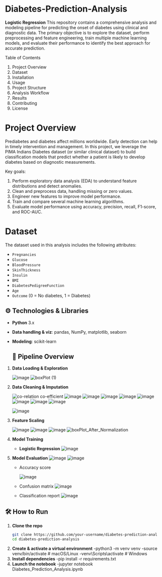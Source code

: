 # Diabetes-Prediction-Analysis
**Logistic Regression**
This repository contains a comprehensive analysis and modeling pipeline for predicting the onset of diabetes using clinical and diagnostic data. The primary objective is to explore the dataset, perform preprocessing and feature engineering, train multiple machine learning models, and evaluate their performance to identify the best approach for accurate prediction.

Table of Contents
1. Project Overview
2. Dataset
3. Installation
4. Usage
5. Project Structure
6. Analysis Workflow
7. Results
8. Contributing
9. License

# Project Overview
Prediabetes and diabetes affect millions worldwide. Early detection can help in timely intervention and management. In this project, we leverage the PIMA Indians Diabetes dataset (or similar clinical dataset) to build classification models that predict whether a patient is likely to develop diabetes based on diagnostic measurements.

Key goals:
1. Perform exploratory data analysis (EDA) to understand feature distributions and detect anomalies.
2. Clean and preprocess data, handling missing or zero values.
3. Engineer new features to improve model performance.
4. Train and compare several machine learning algorithms.
5. Evaluate model performance using accuracy, precision, recall, F1-score, and ROC-AUC.


# Dataset
The dataset used in this analysis includes the following attributes:
- `Pregnancies`  
- `Glucose`  
- `BloodPressure`  
- `SkinThickness`  
- `Insulin`  
- `BMI`  
- `DiabetesPedigreeFunction`  
- `Age`  
- `Outcome` (0 = No diabetes, 1 = Diabetes)


## ⚙️ Technologies & Libraries

- **Python** 3.x  
- **Data handling & viz**: pandas, NumPy, matplotlib, seaborn  
- **Modeling**: scikit-learn

  ## 🚀 Pipeline Overview

1. **Data Loading & Exploration**
   
     ![image](https://github.com/user-attachments/assets/65fbf120-0088-4d1b-a0e7-8648ba1cbc9a)
     ![boxPlot (1)](https://github.com/user-attachments/assets/1d208cbb-df8b-4dfe-a200-aa8f9a3f49bb)


3. **Data Cleaning & Imputation**
   
     ![co-relation co-efficient](https://github.com/user-attachments/assets/8182823c-399d-4b89-a02f-3408db0011d3)
      ![image](https://github.com/user-attachments/assets/5a2ab821-ce64-4c03-8a44-9773cb31bef1)
     ![image](https://github.com/user-attachments/assets/b1655d95-3bfd-4a80-be1b-ddaf29c913d7)
     ![image](https://github.com/user-attachments/assets/4b45f8c2-7fde-43ea-a4d5-03eebf150596)
     ![image](https://github.com/user-attachments/assets/f97ccfa5-1dd4-4069-937b-8adf03cc8674)
     ![image](https://github.com/user-attachments/assets/8f29058e-785e-41c2-a6cf-0287d7be2cc3)
     ![image](https://github.com/user-attachments/assets/171df2d0-25f5-477d-b3f6-74c586f73d2c)
     ![image](https://github.com/user-attachments/assets/97e63d6d-7d9e-42b0-8751-ed9a335cc77a)
     ![image](https://github.com/user-attachments/assets/ea1e13fa-be90-42d9-b758-a1d414d2543e)


    ![image](https://github.com/user-attachments/assets/cffa3ffb-2fd6-4859-9788-f1d8db49691c)

   

5. **Feature Scaling**
   
     ![image](https://github.com/user-attachments/assets/40e24027-1517-4681-aa42-3f84c566d48a)
    ![image](https://github.com/user-attachments/assets/bbec9fad-73ee-4619-8b57-126099f5f922)
    ![image](https://github.com/user-attachments/assets/07fe96fb-634f-47d3-9ea6-5fb185c529ff)
    ![boxPlot_After_Normalization](https://github.com/user-attachments/assets/c77d6074-e230-4bea-9a02-51890b315278)


6. **Model Training**
    
   - **Logistic Regression**
         ![image](https://github.com/user-attachments/assets/fad4ce87-f316-429f-b199-22bd7171b6c0)

8. **Model Evaluation**
         ![image](https://github.com/user-attachments/assets/edb6a56c-6f7e-49fb-82d4-a97b76bcfa38)
         ![image](https://github.com/user-attachments/assets/0483320f-e14d-40f0-bb32-3ec495e0605c)
   - Accuracy score
     
        ![image](https://github.com/user-attachments/assets/c6de56b7-8e0a-476b-a5c3-af77d622cdab)
     
   - Confusion matrix
         ![image](https://github.com/user-attachments/assets/c46a05c8-0cc4-4a45-88e4-66df249c70c8)

   - Classification report
         ![image](https://github.com/user-attachments/assets/7cbdca96-3319-48ed-a3d5-ea9662785a62)


## 🛠 How to Run

1. **Clone the repo**  
   ```bash
   git clone https://github.com/your-username/diabetes-prediction-analysis.git
   cd diabetes-prediction-analysis

2. **Create & activate a virtual environment**
     -python3 -m venv venv
     -source venv/bin/activate   # macOS/Linux
     -venv\Scripts\activate      # Windows
3. **Install dependencies**
     -pip install -r requirements.txt
4. **Launch the notebook**
     -jupyter notebook Diabetes_Prediction_Analysis.ipynb
   


